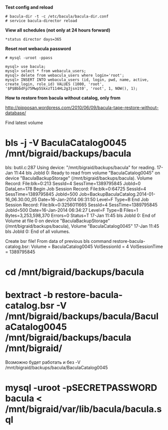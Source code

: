 **Test config and reload**

```
# bacula-dir -t -c /etc/bacula/bacula-dir.conf
# service bacula-director reload
```

**View all schedules (not only at 24 hours forward)**

```
*status director days=365
```

**Reset root webacula password**

```!bash
# mysql -uroot -ppass

mysql> use bacula;
mysql> select * from webacula_users;
mysql> delete from webacula_users where login='root';
mysql> INSERT INTO webacula_users (id, login, pwd, name, active, create_login, role_id) VALUES (1000, 'root', '$P$BbbdFp75Mwp5SkxzT114HL2g3jsn1t0', 'root', 1, NOW(), 1);
```



**How to restore from bacula without catalog, only from**

http://pipposan.wordpress.com/2010/06/09/bacula-tape-restore-without-database/

Find latest volume

# bls -j -V BaculaCatalog0045 /mnt/bigraid/backups/bacula
bls: butil.c:287 Using device: "/mnt/bigraid/backups/bacula" for reading.
17-Jan 11:44 bls JobId 0: Ready to read from volume "BaculaCatalog0045" on device "BaculaBackupStorage" (/mnt/bigraid/backups/bacula).
Volume Record: File:blk=0:213 SessId=4 SessTime=1389795845 JobId=0 DataLen=178
Begin Job Session Record: File:blk=0:64725 SessId=4 SessTime=1389795845 JobId=500
   Job=BackupBaculaCatalog.2014-01-16_06.30.00_05 Date=16-Jan-2014 06:31:50 Level=F Type=B
End Job Session Record: File:blk=0:3256011665 SessId=4 SessTime=1389795845 JobId=500
   Date=16-Jan-2014 06:34:27 Level=F Type=B Files=1 Bytes=3,253,598,370 Errors=0 Status=T
17-Jan 11:45 bls JobId 0: End of Volume at file 0 on device "BaculaBackupStorage" (/mnt/bigraid/backups/bacula), Volume "BaculaCatalog0045"
17-Jan 11:45 bls JobId 0: End of all volumes.

Create bsr file! From data of previous bls command 
restore-bacula-catalog.bsr:
Volume = BaculaCatalog0045
VolSessionId = 4
VolSessionTime = 1389795845



# cd /mnt/bigraid/backups/bacula

# bextract -b restore-bacula-catalog.bsr -V /mnt/bigraid/backups/bacula/BaculaCatalog0045 /mnt/bigraid/backups/bacula /mnt/bigraid/

Возможно будет работать и без -V /mnt/bigraid/backups/bacula/BaculaCatalog0045 


# mysql -uroot -pSECRETPASSWORD bacula < /mnt/bigraid/var/lib/bacula/bacula.sql





